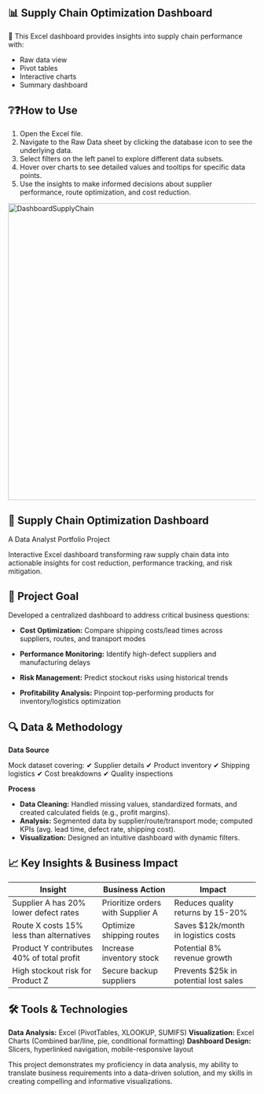 ##  📊 Supply Chain Optimization Dashboard

📂 This Excel dashboard provides insights into supply chain performance with:
- Raw data view
- Pivot tables
- Interactive charts
- Summary dashboard

## ❔❓How to Use

1. Open the Excel file.
2. Navigate to the Raw Data sheet by clicking the database icon to see the underlying data.
3. Select filters on the left panel to explore different data subsets.
4. Hover over charts to see detailed values and tooltips for specific data points.
5. Use the insights to make informed decisions about supplier performance, route optimization, and cost reduction.

<img width="1294" height="603" alt="DashboardSupplyChain" src="https://github.com/user-attachments/assets/6f5dce11-e76e-416f-9e77-94d318f9f160" />

## 🚀 Supply Chain Optimization Dashboard
A Data Analyst Portfolio Project

Interactive Excel dashboard transforming raw supply chain data into actionable insights for cost reduction, performance tracking, and risk mitigation.

## 🎯 Project Goal
Developed a centralized dashboard to address critical business questions:

- **Cost Optimization:** Compare shipping costs/lead times across suppliers, routes, and transport modes

- **Performance Monitoring:** Identify high-defect suppliers and manufacturing delays

- **Risk Management:** Predict stockout risks using historical trends

- **Profitability Analysis:** Pinpoint top-performing products for inventory/logistics optimization

## 🔍 Data & Methodology
**Data Source**

Mock dataset covering:
✔ Supplier details ✔ Product inventory ✔ Shipping logistics ✔ Cost breakdowns ✔ Quality inspections

**Process**
- **Data Cleaning:** Handled missing values, standardized formats, and created calculated fields (e.g., profit margins).
- **Analysis:** Segmented data by supplier/route/transport mode; computed KPIs (avg. lead time, defect rate, shipping cost).
- **Visualization:** Designed an intuitive dashboard with dynamic filters.


## **📈 Key Insights & Business Impact**

| Insight | Business Action | Impact |
|---------|----------------|--------|
| Supplier A has 20% lower defect rates | Prioritize orders with Supplier A | Reduces quality returns by 15-20% |
| Route X costs 15% less than alternatives | Optimize shipping routes | Saves $12k/month in logistics costs |
| Product Y contributes 40% of total profit | Increase inventory stock | Potential 8% revenue growth |
| High stockout risk for Product Z | Secure backup suppliers | Prevents $25k in potential lost sales |

## 🛠️ Tools & Technologies

**Data Analysis:** Excel (PivotTables, XLOOKUP, SUMIFS)
**Visualization:** Excel Charts (Combined bar/line, pie, conditional formatting)
**Dashboard Design:** Slicers, hyperlinked navigation, mobile-responsive layout


This project demonstrates my proficiency in data analysis, my ability to translate business requirements into a data-driven solution, and my skills in creating compelling and informative visualizations.
